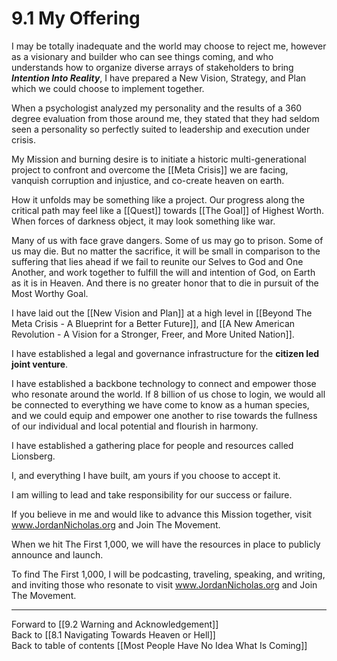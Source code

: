 # 9.1 My Offering

I may be totally inadequate and the world may choose to reject me, however as a visionary and builder who can see things coming, and who understands how to organize diverse arrays of stakeholders to bring ***Intention Into Reality***, I have prepared a New Vision, Strategy, and Plan which we could choose to implement together. 

When a psychologist analyzed my personality and the results of a 360 degree evaluation from those around me, they stated that they had seldom seen a personality so perfectly suited to leadership and execution under crisis. 

My Mission and burning desire is to initiate a historic multi-generational  project to confront and overcome the [[Meta Crisis]] we are facing, vanquish corruption and injustice, and co-create heaven on earth. 

How it unfolds may be something like a project. Our progress along the critical path may feel like a [[Quest]] towards [[The Goal]] of Highest Worth. When forces of darkness object, it may look something like war. 

Many of us with face grave dangers. Some of us may go to prison. Some of us may die. But no matter the sacrifice, it will be small in comparison to the suffering that lies ahead if we fail to reunite our Selves to God and One Another, and work together to fulfill the will and intention of God, on Earth as it is in Heaven. And there is no greater honor that to die in pursuit of the Most Worthy Goal. 

I have laid out the [[New Vision and Plan]] at a high level in [[Beyond The Meta Crisis - A Blueprint for a Better Future]], and [[A New American Revolution - A Vision for a Stronger, Freer, and More United Nation]]. 

I have established a legal and governance infrastructure for the **citizen led joint venture**. 

I have established a backbone technology to connect and empower those who resonate around the world. If 8 billion of us chose to login, we would all be connected to everything we have come to know as a human species, and we could equip and empower one another to rise towards the fullness of our individual and local potential and flourish in harmony. 

I have established a gathering place for people and resources called Lionsberg. 

I, and everything I have built, am yours if you choose to accept it. 

I am willing to lead and take responsibility for our success or failure. 

If you believe in me and would like to advance this Mission together, visit www.JordanNicholas.org and Join The Movement. 

When we hit The First 1,000, we will have the resources in place to publicly announce and launch. 

To find The First 1,000, I will be podcasting, traveling, speaking, and writing, and inviting those who resonate to visit www.JordanNicholas.org and Join The Movement. 

___

Forward to [[9.2 Warning and Acknowledgement]]  
Back to [[8.1 Navigating Towards Heaven or Hell]]   
Back to table of contents [[Most People Have No Idea What Is Coming]]   

